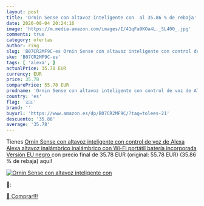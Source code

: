 ```yaml
---
layout: post
title: 'Ornin Sense con altavoz inteligente con  al 35.86 % de rebaja'
date: 2020-08-04 20:24:16
image: 'https://m.media-amazon.com/images/I/41qFa9KOa4L._SL400_.jpg'
comments: true
category: ofertas
author: ring
slug: 'B07CR2MF9C-es Ornin Sense con altavoz inteligente con control de voz de...'
sku: 'B07CR2MF9C-es'
tags: [ 'alexa', ]
actualPrice: 35.78 EUR
currency: EUR
price: 35.78
comparePrice: 55.78 EUR
prodname: 'Ornin Sense con altavoz inteligente con control de voz de Alexa Alexa  altavoz inalámbrico inalámbrico con Wi-Fi portátil  batería incorporada Versión EU  negro '
country: 'es'
flag: '🇪🇸'
brand: ''
buyurl: 'https://www.amazon.es/dp/B07CR2MF9C/?tag=tolees-21'
descuento: '35.86'
average: '35.78'
---
```


Tienes [Ornin Sense con altavoz inteligente con control de voz de Alexa Alexa  altavoz inalámbrico inalámbrico con Wi-Fi portátil  batería incorporada Versión EU  negro ](https://www.amazon.es/dp/B07CR2MF9C/?tag=tolees-21) con precio final de  35.78 EUR (original: 55.78 EUR) (35.86 %  de rebaja) aqui!

[![Ornin Sense con altavoz inteligente con ](https://m.media-amazon.com/images/I/41qFa9KOa4L._SL400_.jpg)](https://www.amazon.es/dp/B07CR2MF9C/?tag=tolees-21)

🔎:


[🛒 Comprar!!!](https://www.amazon.es/dp/B07CR2MF9C/?tag=tolees-21)
